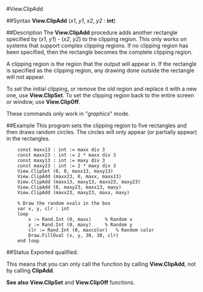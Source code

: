
#View.ClipAdd

##Syntax
**View.ClipAdd** (_x1_, _y1_, _x2_, _y2_ : **int**)


##Description
The **View.ClipAdd** procedure adds another rectangle specified by (_x1_, _y1_) - (_x2_, _y2_) to the clipping region. This only works on systems that support complex clipping regions. If no clipping region has been specified, then the rectangle becomes the complete clipping region.

A clipping region is the region that the output will appear in. If the rectangle is specified as the clipping region, any drawing done outside the rectangle will not appear.

To set the initial clipping, or remove the old region and replace it with a new one, use **View.ClipSet**. To set the clipping region back to the entire screen or window, use **View.ClipOff**.

These commands only work in "_graphics_" mode.


##Example
This program sets the clipping region to five rectangles and then draws random circles. The circles will only appear (or partially appear) in the rectangles.

        const maxx13 : int := maxx div 3
        const maxx23 : int := 2 * maxx div 3
        const maxy13 : int := maxy div 3
        const maxy23 : int := 2 * maxy div 3
        View.ClipSet (0, 0, maxx13, maxy13)
        View.ClipAdd (maxx23, 0, maxx, maxx13)
        View.ClipAdd (maxx13, maxy13, maxx23, maxy23)
        View.ClipAdd (0, maxy23, maxx13, maxy)
        View.ClipAdd (maxx23, maxy23, maxx, maxy)
        
        % Draw the random ovals in the box
        var x, y, clr : int
        loop
            x := Rand.Int (0, maxx)     % Random x
            y := Rand.Int (0, maxy)     % Random y
            clr := Rand.Int (0, maxcolor)   % Random color
            Draw.FillOval (x, y, 30, 30, clr)
        end loop
##Status
Exported qualified.

This means that you can only call the function by calling **View.ClipAdd**, not by calling **ClipAdd**.


**See also**   **View.ClipSet** and **View.ClipOff** functions.


